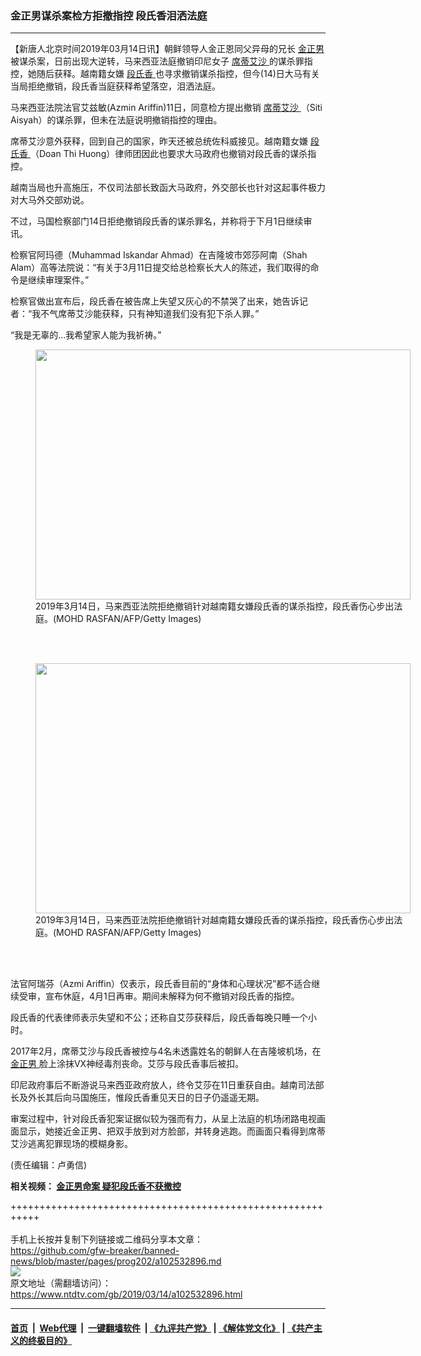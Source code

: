 ### 金正男谋杀案检方拒撤指控 段氏香泪洒法庭
------------------------

<div class="post_content" itemprop="articleBody">
 <p>
  【新唐人北京时间2019年03月14日讯】朝鲜领导人金正恩同父异母的兄长
  <a href="https://www.ntdtv.com/gb/金正男.htm">
   金正男
  </a>
  被谋杀案，日前出现大逆转，马来西亚法庭撤销印尼女子
  <a href="https://www.ntdtv.com/gb/席蒂艾沙.htm">
   席蒂艾沙
  </a>
  的谋杀罪指控，她随后获释。越南籍女嫌
  <a href="https://www.ntdtv.com/gb/段氏香.htm">
   段氏香
  </a>
  也寻求撤销谋杀指控，但今(14)日大马有关当局拒绝撤销，段氏香当庭获释希望落空，泪洒法庭。
 </p>
 <p>
  马来西亚法院法官艾兹敏(Azmin Ariffin)11日，同意检方提出撤销
  <a href="https://www.ntdtv.com/gb/席蒂艾沙.htm">
   席蒂艾沙
  </a>
  （Siti Aisyah）的谋杀罪，但未在法庭说明撤销指控的理由。
 </p>
 <p>
  席蒂艾沙意外获释，回到自己的国家，昨天还被总统佐科威接见。越南籍女嫌
  <a href="https://www.ntdtv.com/gb/段氏香.htm">
   段氏香
  </a>
  （Doan Thi Huong）律师团因此也要求大马政府也撤销对段氏香的谋杀指控。
 </p>
 <p>
  越南当局也升高施压，不仅司法部长致函大马政府，外交部长也针对这起事件极力对大马外交部劝说。
 </p>
 <p>
  不过，马国检察部门14日拒绝撤销段氏香的谋杀罪名，并称将于下月1日继续审讯。
 </p>
 <p>
  检察官阿玛德（Muhammad Iskandar Ahmad）在吉隆坡市郊莎阿南（Shah Alam）高等法院说：“有关于3月11日提交给总检察长大人的陈述，我们取得的命令是继续审理案件。”
 </p>
 <p>
  检察官做出宣布后，段氏香在被告席上失望又灰心的不禁哭了出来，她告诉记者：“我不气席蒂艾沙能获释，只有神知道我们没有犯下杀人罪。”
 </p>
 <p>
  “我是无辜的…我希望家人能为我祈祷。”
 </p>
 <figure class="wp-caption alignnone" id="attachment_102532928" style="width: 600px">
  <img alt="" class="size-medium wp-image-102532928" height="400" src="https://www.ntdtv.com/assets/uploads/2019/03/GettyImages-1130333446-600x400.jpg" width="600">
   <br/><figcaption class="wp-caption-text">
    2019年3月14日，马来西亚法院拒绝撤销针对越南籍女嫌段氏香的谋杀指控，段氏香伤心步出法庭。(MOHD RASFAN/AFP/Getty Images)
   </figcaption><br/>
  </img>
 </figure><br/>
 <figure class="wp-caption alignnone" id="attachment_102532929" style="width: 600px">
  <img alt="" class="size-medium wp-image-102532929" height="400" src="https://www.ntdtv.com/assets/uploads/2019/03/GettyImages-1130334028-600x400.jpg" width="600">
   <br/><figcaption class="wp-caption-text">
    2019年3月14日，马来西亚法院拒绝撤销针对越南籍女嫌段氏香的谋杀指控，段氏香伤心步出法庭。(MOHD RASFAN/AFP/Getty Images)
   </figcaption><br/>
  </img>
 </figure><br/>
 <p>
  法官阿瑞芬（Azmi Ariffin）仅表示，段氏香目前的“身体和心理状况”都不适合继续受审，宣布休庭，4月1日再审。期间未解释为何不撤销对段氏香的指控。
 </p>
 <p>
  段氏香的代表律师表示失望和不公；还称自艾莎获释后，段氏香每晚只睡一个小时。
 </p>
 <p>
 </p>
 <p>
  2017年2月，席蒂艾沙与段氏香被控与4名未透露姓名的朝鲜人在吉隆坡机场，在
  <a href="https://www.ntdtv.com/gb/金正男.htm">
   金正男
  </a>
  脸上涂抹VX神经毒剂丧命。艾莎与段氏香事后被扣。
 </p>
 <p>
  印尼政府事后不断游说马来西亚政府放人，终令艾莎在11日重获自由。越南司法部长及外长其后向马国施压，惟段氏香重见天日的日子仍遥遥无期。
 </p>
 <p>
  审案过程中，针对段氏香犯案证据似较为强而有力，从呈上法庭的机场闭路电视画面显示，她接近金正男、把双手放到对方脸部，并转身逃跑。而画面只看得到席蒂艾沙逃离犯罪现场的模糊身影。
 </p>
 <p>
 </p>
 <p>
  (责任编辑：卢勇信)
 </p>
 <p>
  <strong>
   相关视频：
   <a href="https://www.ntdtv.com/b5/2019/03/14/a102533022.html">
    金正男命案 疑犯段氏香不获撤控
   </a>
  </strong>
 </p>
 <div class="single_ad">
 </div>
</div>

+++++++++++++++++++++++++++++++++++++++++++++++++++++++++++<br/><br/>
手机上长按并复制下列链接或二维码分享本文章：<br/>
https://github.com/gfw-breaker/banned-news/blob/master/pages/prog202/a102532896.md <br/>
<a href='https://github.com/gfw-breaker/banned-news/blob/master/pages/prog202/a102532896.md'><img src='https://github.com/gfw-breaker/banned-news/blob/master/pages/prog202/a102532896.md.png'/></a> <br/>
原文地址（需翻墙访问）：https://www.ntdtv.com/gb/2019/03/14/a102532896.html


------------------------
#### [首页](https://github.com/gfw-breaker/banned-news/blob/master/README.md) &nbsp;|&nbsp; [Web代理](https://github.com/labour-camp/helloworld) &nbsp;|&nbsp; [一键翻墙软件](https://github.com/gfw-breaker/nogfw/blob/master/README.md) &nbsp;| [《九评共产党》](https://github.com/gfw-breaker/9ping.md/blob/master/README.md#九评之一评共产党是什么) | [《解体党文化》](https://github.com/gfw-breaker/jtdwh.md/blob/master/README.md) | [《共产主义的终极目的》](https://github.com/gfw-breaker/gczydzjmd.md/blob/master/README.md)

